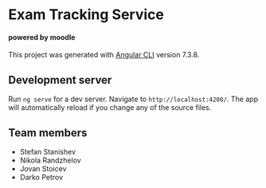 # Exam Tracking Service
#### powered by moodle

This project was generated with [Angular CLI](https://github.com/angular/angular-cli) version 7.3.8.

## Development server

Run `ng serve` for a dev server. Navigate to `http://localhost:4200/`. The app will automatically reload if you change any of the source files.

## Team members
* Stefan Stanishev
* Nikola Randzhelov
* Jovan Stoicev
* Darko Petrov
